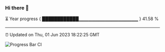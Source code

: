 ### Hi there 👋

⏳ Year progress { ████████████▁▁▁▁▁▁▁▁▁▁▁▁▁▁▁▁▁▁ } 41.58 %

---

⏰ Updated on Thu, 01 Jun 2023 18:22:25 GMT

![Progress Bar CI](https://github.com/JuvenileQ/Progress-Bar-CI/workflows/main/badge.svg)
